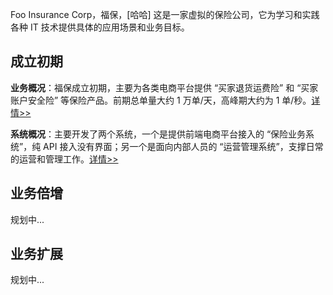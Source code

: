 Foo Insurance Corp，福保，[哈哈] 这是一家虚拟的保险公司，它为学习和实践各种 IT 技术提供具体的应用场景和业务目标。

## 成立初期

**业务概况**：福保成立初期，主要为各类电商平台提供 “买家退货运费险” 和 “买家账户安全险” 等保险产品。前期总单量大约 1 万单/天，高峰期大约为 1 单/秒。[详情>>](./成立初期业务梳理.md)

**系统概况**：主要开发了两个系统，一个是提供前端电商平台接入的 “保险业务系统”，纯 API 接入没有界面；另一个是面向内部人员的 “运营管理系统”，支撑日常的运营和管理工作。[详情>>](./成立初期系统设计.md)

## 业务倍增

规划中...

## 业务扩展

规划中...
